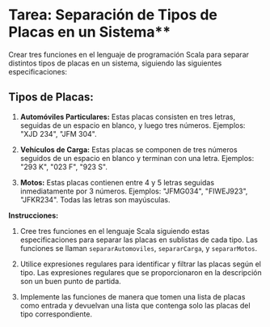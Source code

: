 # Tarea: Separación de Tipos de Placas en un Sistema**

Crear tres funciones en el lenguaje de programación Scala para separar distintos tipos de placas en un sistema, siguiendo las siguientes especificaciones:

## Tipos de Placas:

1. **Automóviles Particulares:** Estas placas consisten en tres letras, seguidas de un espacio en blanco, y luego tres números. Ejemplos: "XJD 234", "JFM 304".

2. **Vehículos de Carga:** Estas placas se componen de tres números seguidos de un espacio en blanco y terminan con una letra. Ejemplos: "293 K", "023 F", "923 S".

3. **Motos:** Estas placas contienen entre 4 y 5 letras seguidas inmediatamente por 3 números. Ejemplos: "JFMG034", "FIWEJ923", "JFKR234". Todas las letras son mayúsculas.

**Instrucciones:**

1. Cree tres funciones en el lenguaje Scala siguiendo estas especificaciones para separar las placas en sublistas de cada tipo. Las funciones se llaman `separarAutomoviles`, `separarCarga`, y `separarMotos`.

2. Utilice expresiones regulares para identificar y filtrar las placas según el tipo. Las expresiones regulares que se proporcionaron en la descripción son un buen punto de partida.

3. Implemente las funciones de manera que tomen una lista de placas como entrada y devuelvan una lista que contenga solo las placas del tipo correspondiente.



